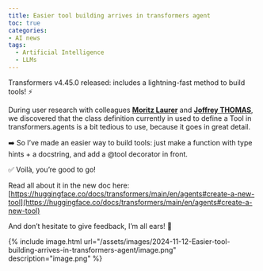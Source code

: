 ```yaml
---
title: Easier tool building arrives in transformers agent
toc: true
categories: 
- AI news
tags:
  - Artificial Intelligence
  - LLMs
---
```



Transformers v4.45.0 released: includes a lightning-fast method to build tools! ⚡️

During user research with colleagues [**Moritz Laurer**](https://www.linkedin.com/feed/#) and [**Joffrey THOMAS**](https://www.linkedin.com/feed/#), we discovered that the class definition currently in used to define a Tool in transformers.agents is a bit tedious to use, because it goes in great detail.

➡️  So I’ve made an easier way to build tools: just make a function with type hints + a docstring, and add a @tool decorator in front.

✅ Voilà, you’re good to go!

Read all about it in the new doc here: [https://huggingface.co/docs/transformers/main/en/agents#create-a-new-tool](https://huggingface.co/docs/transformers/main/en/agents#create-a-new-tool)

And don’t hesitate to give feedback, I’m all ears! 🤗

{% include image.html url="/assets/images/2024-11-12-Easier-tool-building-arrives-in-transformers-agent/image.png" description="image.png" %}